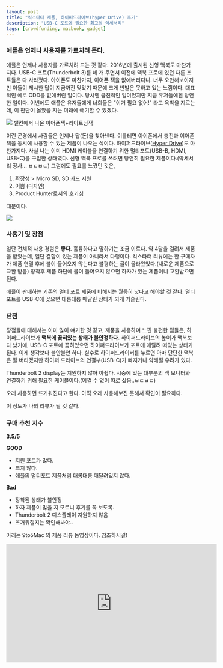 ```yaml
---
layout: post
title: "킥스타터 제품, 하이퍼드라이브(hyper Drive) 후기"
description: "USB-C 포트에 필요한 최고의 악세서리"
tags: [crowdfunding, macbook, gadget]
---
```




### 애플은 언제나 사용자를 가르치려 든다.

애플은 언제나 사용자를 가르치려 드는 것 같다. 2016년에 출시된 신형 맥북도 마찬가지다. USB-C 포트(Thunderbolt 3)를 네 개 주면서 이전에 맥북 프로에 있던 다른 포트들은 다 사라졌다. 아이폰도 마찬가지, 이어폰 잭을 없애버리다니. 너무 오만해보이지만 이들이 제시한 답이 지금까진 맞았기 때문에 크게 반발은 못하고 있는 느낌이다. 대표적인 예로 ODD를 없애버린 일이다. 당시엔 급진적인 일이었지만 지금 유저들에겐 당연한 일이다. 이번에도 애플은 유저들에게 너희들은 "이거 필요 없어!" 라고 윽박을 지르는데, 이 판단이 옳았을 지는 미래에 얘기할 수 있겠다.


![](http://cfile26.uf.tistory.com/image/2208224F57D21B111EF750) 밸킨에서 나온 이어폰잭+라이트닝잭

이런 곤경에서 사람들은 언제나 답(돈)을 찾아낸다. 이를테면 아이폰에서 충전과 이어폰 잭을 동시에 사용할 수 있는 제품이 나오는 식이다. 하이퍼드라이브([Hyper Drive](https://www.kickstarter.com/projects/hypershop/hyperdrivetm-compact-thunderbolt-3-usb-c-hub-for-m))도 마찬가지다. 사실 나는 이미 HDMI 케이블을 연결하기 위한 멀티포트(USB-B, HDMI, USB-C)를 구입한 상태였다. 신형 맥북 프로를 쓰려면 당연히 필요한 제품이다.(악세서리 장사... ㅂㄷㅂㄷ) 그럼에도 필요를 느꼈던 것은,
1. 확장성 > Micro SD, SD 카드 지원
2. 이쁨 (디자인)
3. Product Hunter로서의 호기심

때문이다.

![](https://ksr-ugc.imgix.net/assets/014/800/825/9310febf0542aa863c42e7fd8bf07e7c_original.jpg?w=680&fit=max&v=1481103227&auto=format&q=92&s=481342799e6558b2c252f0fc394023dd)

### 사용기 및 장점

일단 전체적 사용 경험은 **좋다**. 훌륭하다고 말하기는 조금 이르다. 약 4달을 걸려서 제품을 받았는데, 일단 결함이 있는 제품이 아니라서 다행이다. 킥스타터 리뷰에는 한 구매자가 제품 연결 후에 불이 들어오지 않는다고 불평하는 글이 올라왔었다.(새로운 제품으로 교환 받음) 장착후 제품 하단에 불이 들어오지 않으면 하자가 있는 제품이니 교환받으면 된다.

애플이 판매하는 기존의 멀티 포트 제품에 비해서는 월등히 낫다고 해야할 것 같다. 멀티 포트를 USB-C에 꽂으면 대롱대롱 매달린 상태가 되게 거슬린다.

### 단점

장점들에 대해서는 이미 많이 얘기한 것 같고, 제품을 사용하며 느낀 불편한 점들은, 하이퍼드라이브가 **맥북에 꽂혀있는 상태가 불안정하다.** 하이퍼드라이브의 높이가 맥북보다 낮기에, USB-C 포트에 꽂혀있으면 하이퍼드라이브가 포트에 매달려 떠있는 상태가 된다. 이게 생각보다 불안불안 하다. 실수로 하이퍼드라이버를 누르면 아마 단단한 맥북은 잘 버티겠지만 하이퍼 드라이브의 연결부(USB-C)가 빠지거나 약해질 우려가 있다.

Thunderbolt 2 display는 지원하지 않아 아쉽다. 시중에 있는 대부분의 맥 모니터와 연결하기 위해 필요한 케이블이다.(어쩔 수 없이 따로 샀음..ㅂㄷㅂㄷ)

오래 사용하면 뜨거워진다고 한다. 아직 오래 사용해보진 못해서 확인이 필요하다.

이 정도가 나의 리뷰가 될 것 같다.

### 구매 추천 지수

**3.5/5**

**GOOD**
- 지원 포트가 많다.
- 크지 않다.
- 애플의 멀티포트 제품처럼 대롱대롱 매달려있지 않다.

**Bad**
- 장착된 상태가 불안정
- 하자 제품이 많을 지 모르니 후기를 꼭 보도록.
- Thunderbolt 2 디스플레이 지원하지 않음
- 뜨거워질지는 확인해봐야..

아래는 9to5Mac 의 제품 리뷰 동영상이다. 참조하시길!

<div class="embed-responsive embed-responsive-16by9">
<iframe width="560" height="315" src="https://www.youtube.com/embed/wScHvldJBsk" frameborder="0" allowfullscreen></iframe>
</div>
